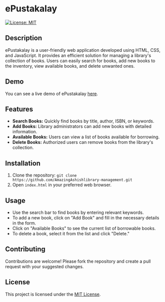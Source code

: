 # ePustakalay
[![License: MIT](https://img.shields.io/badge/License-MIT-yellow.svg)](https://opensource.org/licenses/MIT)

## Description

ePustakalay is a user-friendly web application developed using HTML, CSS, and JavaScript. It provides an efficient solution for managing a library's collection of books. Users can easily search for books, add new books to the inventory, view available books, and delete unwanted ones.

## Demo

You can see a live demo of ePustakalay [here](https://amazingashish.github.io/ePustakalay/).

## Features

- **Search Books:** Quickly find books by title, author, ISBN, or keywords.
- **Add Books:** Library administrators can add new books with detailed information.
- **Available Books:** Users can view a list of books available for borrowing.
- **Delete Books:** Authorized users can remove books from the library's collection.

## Installation

1. Clone the repository: `git clone https://github.com/AmazingAshishlibrary-management.git`
2. Open `index.html` in your preferred web browser.

## Usage

- Use the search bar to find books by entering relevant keywords.
- To add a new book, click on "Add Book" and fill in the necessary details in the form.
- Click on "Available Books" to see the current list of borrowable books.
- To delete a book, select it from the list and click "Delete."

## Contributing

Contributions are welcome! Please fork the repository and create a pull request with your suggested changes.

## License

This project is licensed under the [MIT License](https://opensource.org/licenses/MIT).

